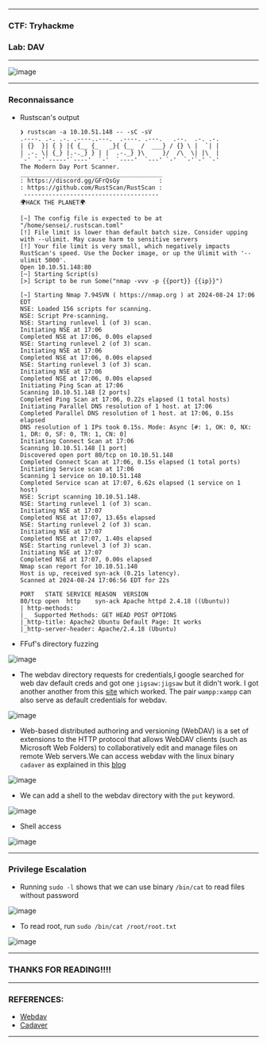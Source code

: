 ---------------------

### CTF: Tryhackme
### Lab: DAV

----------------------

![image](https://github.com/user-attachments/assets/fe4582b5-be9e-4c00-9006-f7e32b3a60bb)

----------------------

### Reconnaissance

- Rustscan's output

      ❯ rustscan -a 10.10.51.148 -- -sC -sV
      .----. .-. .-. .----..---.  .----. .---.   .--.  .-. .-.
      | {}  }| { } |{ {__ {_   _}{ {__  /  ___} / {} \ |  `| |
      | .-. \| {_} |.-._} } | |  .-._} }\     }/  /\  \| |\  |
      `-' `-'`-----'`----'  `-'  `----'  `---' `-'  `-'`-' `-'
      The Modern Day Port Scanner.
      ________________________________________
      : https://discord.gg/GFrQsGy           :
      : https://github.com/RustScan/RustScan :
       --------------------------------------
      🌍HACK THE PLANET🌍
      
      [~] The config file is expected to be at "/home/sensei/.rustscan.toml"
      [!] File limit is lower than default batch size. Consider upping with --ulimit. May cause harm to sensitive servers
      [!] Your file limit is very small, which negatively impacts RustScan's speed. Use the Docker image, or up the Ulimit with '--ulimit 5000'. 
      Open 10.10.51.148:80
      [~] Starting Script(s)
      [>] Script to be run Some("nmap -vvv -p {{port}} {{ip}}")
      
      [~] Starting Nmap 7.94SVN ( https://nmap.org ) at 2024-08-24 17:06 EDT
      NSE: Loaded 156 scripts for scanning.
      NSE: Script Pre-scanning.
      NSE: Starting runlevel 1 (of 3) scan.
      Initiating NSE at 17:06
      Completed NSE at 17:06, 0.00s elapsed
      NSE: Starting runlevel 2 (of 3) scan.
      Initiating NSE at 17:06
      Completed NSE at 17:06, 0.00s elapsed
      NSE: Starting runlevel 3 (of 3) scan.
      Initiating NSE at 17:06
      Completed NSE at 17:06, 0.00s elapsed
      Initiating Ping Scan at 17:06
      Scanning 10.10.51.148 [2 ports]
      Completed Ping Scan at 17:06, 0.22s elapsed (1 total hosts)
      Initiating Parallel DNS resolution of 1 host. at 17:06
      Completed Parallel DNS resolution of 1 host. at 17:06, 0.15s elapsed
      DNS resolution of 1 IPs took 0.15s. Mode: Async [#: 1, OK: 0, NX: 1, DR: 0, SF: 0, TR: 1, CN: 0]
      Initiating Connect Scan at 17:06
      Scanning 10.10.51.148 [1 port]
      Discovered open port 80/tcp on 10.10.51.148
      Completed Connect Scan at 17:06, 0.15s elapsed (1 total ports)
      Initiating Service scan at 17:06
      Scanning 1 service on 10.10.51.148
      Completed Service scan at 17:07, 6.62s elapsed (1 service on 1 host)
      NSE: Script scanning 10.10.51.148.
      NSE: Starting runlevel 1 (of 3) scan.
      Initiating NSE at 17:07
      Completed NSE at 17:07, 13.65s elapsed
      NSE: Starting runlevel 2 (of 3) scan.
      Initiating NSE at 17:07
      Completed NSE at 17:07, 1.40s elapsed
      NSE: Starting runlevel 3 (of 3) scan.
      Initiating NSE at 17:07
      Completed NSE at 17:07, 0.00s elapsed
      Nmap scan report for 10.10.51.148
      Host is up, received syn-ack (0.21s latency).
      Scanned at 2024-08-24 17:06:56 EDT for 22s
      
      PORT   STATE SERVICE REASON  VERSION
      80/tcp open  http    syn-ack Apache httpd 2.4.18 ((Ubuntu))
      | http-methods: 
      |_  Supported Methods: GET HEAD POST OPTIONS
      |_http-title: Apache2 Ubuntu Default Page: It works
      |_http-server-header: Apache/2.4.18 (Ubuntu)

- FFuf's directory fuzzing

![image](https://github.com/user-attachments/assets/4e89ce05-7e7b-4372-aebb-94417dbe1e51)

- The webdav directory requests for credentials,I google searched for web dav default creds and got one `jigsaw:jigsaw` but it didn't work. I got another another from this [site](https://shahjerry33.medium.com/rce-via-webdav-power-of-put-7e1c06c71e60) which
worked. The pair `wampp:xampp` can also serve as default credentials for webdav.

![image](https://github.com/user-attachments/assets/1ca476b9-2e00-49b0-b067-ff33ac57326b)

- Web-based distributed authoring and versioning (WebDAV) is a set of extensions to the HTTP protocol that allows WebDAV clients (such as Microsoft Web Folders) to collaboratively edit and manage files on remote Web servers.We can access webdav with the linux binary `cadaver` as explained in this [blog](https://vk9-sec.com/exploiting-webdav/)

![image](https://github.com/user-attachments/assets/c6e4f88e-c0f7-4dc5-9e66-e9e605fc4563)

- We can add a shell to the webdav directory with the `put` keyword.

![image](https://github.com/user-attachments/assets/bd2ca1a9-3cca-4186-86a0-d99199f8758f)

- Shell access

![image](https://github.com/user-attachments/assets/18904bc1-14cc-4199-b8ca-10be83e535f4)

---------------------------

### Privilege Escalation

- Running `sudo -l` shows that we can use binary `/bin/cat` to read files without password

![image](https://github.com/user-attachments/assets/b5efb7a9-f516-457b-8ea8-7ab6aa724560)

- To read root, run `sudo /bin/cat /root/root.txt`

![image](https://github.com/user-attachments/assets/6eb7d576-22d6-468b-a5ad-2ee56fe6ed55)

---------------------------

### THANKS FOR READING!!!!

----------------------------

### REFERENCES:

- [Webdav](https://shahjerry33.medium.com/rce-via-webdav-power-of-put-7e1c06c71e60)
- [Cadaver](https://vk9-sec.com/exploiting-webdav/)

----------------------------





